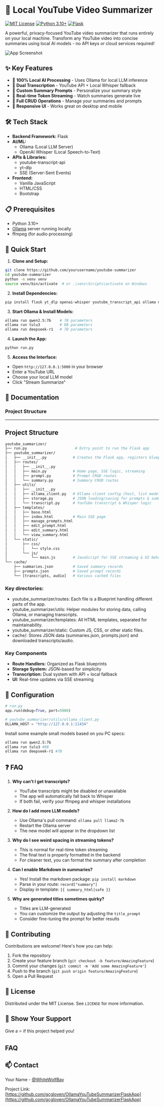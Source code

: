 # 🎥 Local YouTube Video Summarizer

[![MIT License](https://img.shields.io/badge/License-MIT-green.svg)](https://choosealicense.com/licenses/mit/)
[![Python 3.10+](https://img.shields.io/badge/python-3.10+-blue.svg)](https://www.python.org/downloads/)
[![Flask](https://img.shields.io/badge/flask-%23000.svg?style=flat&logo=flask&logoColor=white)](https://flask.palletsprojects.com/)

A powerful, privacy-focused YouTube video summarizer that runs entirely on your local machine. Transform any YouTube video into concise summaries using local AI models - no API keys or cloud services required!

![App Screenshot](https://i.imgur.com/hty0wiI.png)

## ✨ Key Features

- 🤖 **100% Local AI Processing** - Uses Ollama for local LLM inference
- 🎯 **Dual Transcription** - YouTube API + Local Whisper fallback
- 📝 **Custom Summary Prompts** - Personalize your summary style
- 🔄 **Real-time Token Streaming** - Watch summaries generate live
- 💾 **Full CRUD Operations** - Manage your summaries and prompts
- 📱 **Responsive UI** - Works great on desktop and mobile

## 🛠️ Tech Stack

- **Backend Framework:** Flask
- **AI/ML:**
  - Ollama (Local LLM Server)
  - OpenAI Whisper (Local Speech-to-Text)
- **APIs & Libraries:**
  - youtube-transcript-api
  - yt-dlp
  - SSE (Server-Sent Events)
- **Frontend:**
  - Vanilla JavaScript
  - HTML/CSS
  - Bootstrap

## 📋 Prerequisites

- Python 3.10+
- [Ollama](https://github.com/jmorganca/ollama) server running locally
- ffmpeg (for audio processing)

## 🚀 Quick Start

1. **Clone and Setup:**
```bash
git clone https://github.com/yourusername/youtube-summarizer
cd youtube-summarizer
python -m venv venv
source venv/bin/activate  # or .\venv\Scripts\activate on Windows
```

2. **Install Dependencies:**
```bash
pip install flask yt_dlp openai-whisper youtube_transcript_api ollama markdown
```

3. **Start Ollama & Install Models:**
```bash
ollama run qwen2.5:7b    # 7B parameters
ollama run tulu3         # 8B parameters
ollama run deepseek-r1   # 7B parameters
```

4. **Launch the App:**
```bash
python run.py
```

5. **Access the Interface:**
- Open `http://127.0.0.1:5000` in your browser
- Enter a YouTube URL
- Choose your local LLM model
- Click "Stream Summarize"

## 📖 Documentation

### Project Structure
---

## Project Structure
```graphql
youtube_summarizer/
├── run.py                      # Entry point to run the Flask app
├── youtube_summarizer/
│   ├── __init__.py            # Creates the Flask app, registers blueprints
│   ├── routes/
│   │   ├── __init__.py
│   │   ├── main.py            # Home page, SSE logic, streaming
│   │   ├── prompt.py          # Prompt CRUD routes
│   │   └── summary.py         # Summary CRUD routes
│   ├── utils/
│   │   ├── __init__.py
│   │   ├── ollama_client.py   # Ollama client config (host, list models)
│   │   ├── storage.py         # JSON loading/saving for prompts & summaries
│   │   └── transcript.py      # YouTube transcript & Whisper logic
│   ├── templates/
│   │   ├── base.html
│   │   ├── index.html         # Main SSE page
│   │   ├── manage_prompts.html
│   │   ├── edit_prompt.html
│   │   ├── edit_summary.html
│   │   └── view_summary.html
│   └── static/
│       ├── css/
│       │   └── style.css
│       └── js/
│           └── main.js        # JavaScript for SSE streaming & UI behaviors
└── cache/
    ├── summaries.json         # Saved summary records
    ├── prompts.json           # Saved prompt records
    └── [transcripts, audio]   # Various cached files

```
### Key directories:
- youtube_summarizer/routes: Each file is a Blueprint handling different parts of the app.
- youtube_summarizer/utils: Helper modules for storing data, calling Ollama, or managing transcripts.
- youtube_summarizer/templates: All HTML templates, separated for maintainability.
- youtube_summarizer/static: Custom JS, CSS, or other static files.
- cache/: Stores JSON data (summaries.json, prompts.json) and downloaded transcripts/audio.


### Key Components

- **Route Handlers:** Organized as Flask blueprints
- **Storage System:** JSON-based for simplicity
- **Transcription:** Dual system with API + local fallback
- **UI:** Real-time updates via SSE streaming

## 🔧 Configuration

```python
# run.py
app.run(debug=True, port=5000)

# youtube_summarizer/utils/ollama_client.py
OLLAMA_HOST = "http://127.0.0.1:11434"

```
Install some example small models based on you PC specs:
``` bash
ollama run qwen2.5:7b
ollama run tulu3 #8B
ollama run deepseek-r1 #7B
```

## ❓ FAQ

1. **Why can't I get transcripts?**
   - YouTube transcripts might be disabled or unavailable
   - The app will automatically fall back to Whisper
   - If both fail, verify your ffmpeg and whisper installations

2. **How do I add more LLM models?**
   - Use Ollama's pull command: `ollama pull llama2-7b`
   - Restart the Ollama server
   - The new model will appear in the dropdown list

3. **Why do I see weird spacing in streaming tokens?**
   - This is normal for real-time token streaming
   - The final text is properly formatted in the backend
   - For cleaner text, you can format the summary after completion

4. **Can I enable Markdown in summaries?**
   - Yes! Install the markdown package: `pip install markdown`
   - Parse in your route: `record["summary"]`
   - Display in template: `{{ summary_html|safe }}`

5. **Why are generated titles sometimes quirky?**
   - Titles are LLM-generated
   - You can customize the output by adjusting the `title_prompt`
   - Consider fine-tuning the prompt for better results
   
## 🤝 Contributing

Contributions are welcome! Here's how you can help:

1. Fork the repository
2. Create your feature branch (`git checkout -b feature/AmazingFeature`)
3. Commit your changes (`git commit -m 'Add some AmazingFeature'`)
4. Push to the branch (`git push origin feature/AmazingFeature`)
5. Open a Pull Request

## 📝 License

Distributed under the MIT License. See `LICENSE` for more information.

## 🌟 Show Your Support

Give a ⭐️ if this project helped you!

## FAQ

## 📫 Contact

Your Name - [@WhiteWolfBay](https://twitter.com/yourtwitter)

Project Link: [https://github.com/gcgloven/OllamaYouTubeSummarizerFlaskApp](https://github.com/gcgloven/OllamaYouTubeSummarizerFlaskApp)

